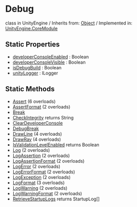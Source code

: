 # Debug
class in UnityEngine
 / Inherits from: <a href="https://docs.unity3d.com/6000.2/Documentation/ScriptReference/Object.html">Object</a> / Implemented in: <a href="https://docs.unity3d.com/6000.2/Documentation/ScriptReference/UnityEngine.CoreModule.html">UnityEngine.CoreModule</a>

## Static Properties
- <a href="https://docs.unity3d.com/6000.2/Documentation/ScriptReference/Debug-developerConsoleEnabled.html">developerConsoleEnabled</a> : Boolean
- <a href="https://docs.unity3d.com/6000.2/Documentation/ScriptReference/Debug-developerConsoleVisible.html">developerConsoleVisible</a> : Boolean
- <a href="https://docs.unity3d.com/6000.2/Documentation/ScriptReference/Debug-isDebugBuild.html">isDebugBuild</a> : Boolean
- <a href="https://docs.unity3d.com/6000.2/Documentation/ScriptReference/Debug-unityLogger.html">unityLogger</a> : ILogger

## Static Methods
- <a href="https://docs.unity3d.com/6000.2/Documentation/ScriptReference/Debug.Assert.html">Assert</a> (6 overloads)
- <a href="https://docs.unity3d.com/6000.2/Documentation/ScriptReference/Debug.AssertFormat.html">AssertFormat</a> (2 overloads)
- <a href="https://docs.unity3d.com/6000.2/Documentation/ScriptReference/Debug.Break.html">Break</a>
- <a href="https://docs.unity3d.com/6000.2/Documentation/ScriptReference/Debug.CheckIntegrity.html">CheckIntegrity</a> returns String
- <a href="https://docs.unity3d.com/6000.2/Documentation/ScriptReference/Debug.ClearDeveloperConsole.html">ClearDeveloperConsole</a>
- <a href="https://docs.unity3d.com/6000.2/Documentation/ScriptReference/Debug.DebugBreak.html">DebugBreak</a>
- <a href="https://docs.unity3d.com/6000.2/Documentation/ScriptReference/Debug.DrawLine.html">DrawLine</a> (4 overloads)
- <a href="https://docs.unity3d.com/6000.2/Documentation/ScriptReference/Debug.DrawRay.html">DrawRay</a> (4 overloads)
- <a href="https://docs.unity3d.com/6000.2/Documentation/ScriptReference/Debug.IsValidationLevelEnabled.html">IsValidationLevelEnabled</a> returns Boolean
- <a href="https://docs.unity3d.com/6000.2/Documentation/ScriptReference/Debug.Log.html">Log</a> (2 overloads)
- <a href="https://docs.unity3d.com/6000.2/Documentation/ScriptReference/Debug.LogAssertion.html">LogAssertion</a> (2 overloads)
- <a href="https://docs.unity3d.com/6000.2/Documentation/ScriptReference/Debug.LogAssertionFormat.html">LogAssertionFormat</a> (2 overloads)
- <a href="https://docs.unity3d.com/6000.2/Documentation/ScriptReference/Debug.LogError.html">LogError</a> (2 overloads)
- <a href="https://docs.unity3d.com/6000.2/Documentation/ScriptReference/Debug.LogErrorFormat.html">LogErrorFormat</a> (2 overloads)
- <a href="https://docs.unity3d.com/6000.2/Documentation/ScriptReference/Debug.LogException.html">LogException</a> (2 overloads)
- <a href="https://docs.unity3d.com/6000.2/Documentation/ScriptReference/Debug.LogFormat.html">LogFormat</a> (3 overloads)
- <a href="https://docs.unity3d.com/6000.2/Documentation/ScriptReference/Debug.LogWarning.html">LogWarning</a> (2 overloads)
- <a href="https://docs.unity3d.com/6000.2/Documentation/ScriptReference/Debug.LogWarningFormat.html">LogWarningFormat</a> (2 overloads)
- <a href="https://docs.unity3d.com/6000.2/Documentation/ScriptReference/Debug.RetrieveStartupLogs.html">RetrieveStartupLogs</a> returns StartupLog[]
